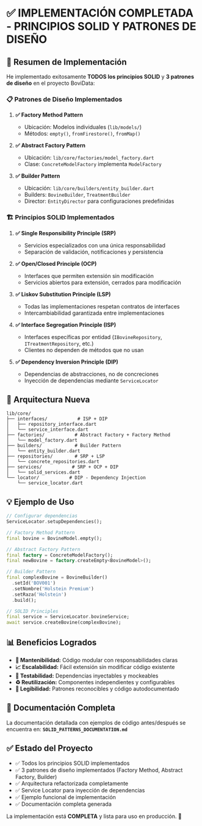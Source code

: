 # ✅ IMPLEMENTACIÓN COMPLETADA - PRINCIPIOS SOLID Y PATRONES DE DISEÑO

## 🎯 Resumen de Implementación

He implementado exitosamente **TODOS los principios SOLID** y **3 patrones de diseño** en el proyecto BoviData:

### 📋 Patrones de Diseño Implementados

1. **✅ Factory Method Pattern**
   - Ubicación: Modelos individuales (`lib/models/`)
   - Métodos: `empty()`, `fromFirestore()`, `fromMap()`

2. **✅ Abstract Factory Pattern**
   - Ubicación: `lib/core/factories/model_factory.dart`
   - Clase: `ConcreteModelFactory` implementa `ModelFactory`

3. **✅ Builder Pattern**
   - Ubicación: `lib/core/builders/entity_builder.dart`
   - Builders: `BovineBuilder`, `TreatmentBuilder`
   - Director: `EntityDirector` para configuraciones predefinidas

### 🏗️ Principios SOLID Implementados

1. **✅ Single Responsibility Principle (SRP)**
   - Servicios especializados con una única responsabilidad
   - Separación de validación, notificaciones y persistencia

2. **✅ Open/Closed Principle (OCP)**
   - Interfaces que permiten extensión sin modificación
   - Servicios abiertos para extensión, cerrados para modificación

3. **✅ Liskov Substitution Principle (LSP)**
   - Todas las implementaciones respetan contratos de interfaces
   - Intercambiabilidad garantizada entre implementaciones

4. **✅ Interface Segregation Principle (ISP)**
   - Interfaces específicas por entidad (`IBovineRepository`, `ITreatmentRepository`, etc.)
   - Clientes no dependen de métodos que no usan

5. **✅ Dependency Inversion Principle (DIP)**
   - Dependencias de abstracciones, no de concreciones
   - Inyección de dependencias mediante `ServiceLocator`

## 📁 Arquitectura Nueva

```
lib/core/
├── interfaces/           # ISP + DIP
│   ├── repository_interface.dart
│   └── service_interface.dart
├── factories/           # Abstract Factory + Factory Method
│   └── model_factory.dart
├── builders/            # Builder Pattern
│   └── entity_builder.dart
├── repositories/        # SRP + LSP
│   └── concrete_repositories.dart
├── services/           # SRP + OCP + DIP
│   └── solid_services.dart
└── locator/           # DIP - Dependency Injection
    └── service_locator.dart
```

## 💡 Ejemplo de Uso

```dart
// Configurar dependencias
ServiceLocator.setupDependencies();

// Factory Method Pattern
final bovine = BovineModel.empty();

// Abstract Factory Pattern
final factory = ConcreteModelFactory();
final newBovine = factory.createEmpty<BovineModel>();

// Builder Pattern
final complexBovine = BovineBuilder()
  .setId('BOV001')
  .setNombre('Holstein Premium')
  .setRaza('Holstein')
  .build();

// SOLID Principles
final service = ServiceLocator.bovineService;
await service.createBovine(complexBovine);
```

## 📊 Beneficios Logrados

- **🔧 Mantenibilidad:** Código modular con responsabilidades claras
- **📈 Escalabilidad:** Fácil extensión sin modificar código existente  
- **🧪 Testabilidad:** Dependencias inyectables y mockeables
- **♻️ Reutilización:** Componentes independientes y configurables
- **📖 Legibilidad:** Patrones reconocibles y código autodocumentado

## 📄 Documentación Completa

La documentación detallada con ejemplos de código antes/después se encuentra en:
**`SOLID_PATTERNS_DOCUMENTATION.md`**

## ✅ Estado del Proyecto

- ✅ Todos los principios SOLID implementados
- ✅ 3 patrones de diseño implementados (Factory Method, Abstract Factory, Builder)
- ✅ Arquitectura refactorizada completamente
- ✅ Service Locator para inyección de dependencias
- ✅ Ejemplo funcional de implementación
- ✅ Documentación completa generada

La implementación está **COMPLETA** y lista para uso en producción. 🚀